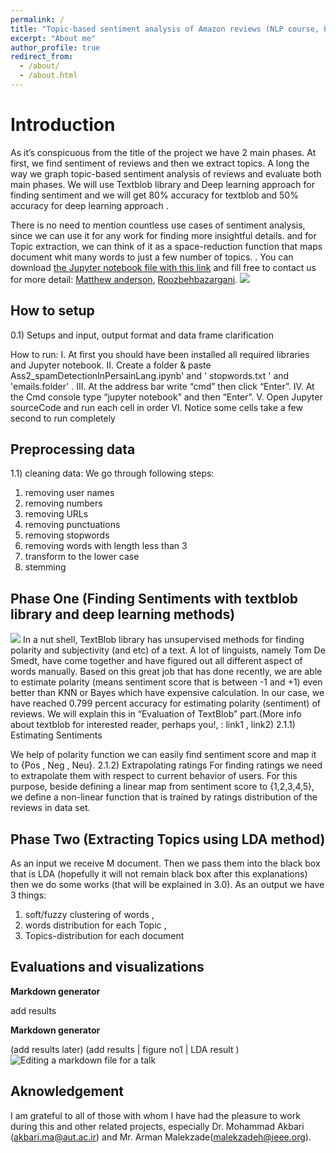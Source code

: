 ```yaml
---
permalink: /
title: "Topic-based sentiment analysis of Amazon reviews (NLP course, Polytechnic university of Tehran)"
excerpt: "About me"
author_profile: true
redirect_from: 
  - /about/
  - /about.html
---
```

Introduction
======

As it’s conspicuous from the title of the project we have 2 main phases. At first, we find sentiment of reviews and then we extract topics. A long the way we graph topic-based sentiment analysis of reviews and evaluate both main phases.
We will use Textblob library and Deep learning approach for finding sentiment and we will get 80% accuracy for textblob and 50% accuracy for deep learning approach .

There is no need to mention countless use cases of sentiment analysis, since we can use it for any work for finding more insightful details. 
and for Topic extraction, we can think of it as a space-reduction function that maps document whit many words to just a few number of topics. 
. You can download [the Jupyter notebook file with this link](https://colab.research.google.com/drive/1UBXn_B3cGYniRxN4B-GfAp3r_BQ9Z1kg#scrollTo=JVgHEc-PHPP5) and fill free to contact us for more detail: [Matthew anderson](ardestani.zm@gmail.com), [Roozbehbazargani](roozbehbazargani@gmail.com).
![](https://www.irangi.org/uploads/images/4_1560089256_1291127534.png?raw=true)

How to setup 
------
0.1) Setups and input, output format and data frame clarification

How to run:
I.	At first you should have been installed all required libraries and Jupyter notebook.
II.	Create a folder & paste Ass2_spamDetectionInPersainLang.ipynb' and ' stopwords.txt ' and  'emails.folder' .
III.	At the address bar write “cmd” then click “Enter”.
IV.	At the Cmd console type “jupyter notebook” and then “Enter”.
V.	Open Jupyter sourceCode and run each cell in order
VI.	Notice some cells take a few second to run completely 


Preprocessing data 
------
1.1) cleaning data: 
We go through following steps:
1.	removing user names
2.	removing numbers
3.	removing URLs
4.	removing punctuations
5.	removing stopwords
6.	removing words with length less than 3
7.	transform to the lower case
8.	stemming


Phase One (Finding Sentiments with textblob library and deep learning methods)  
------
![](https://miro.medium.com/max/2334/1*roddopPJFRjl6t1MyEzB_Q.png?raw=true)
In a nut shell, TextBlob library has unsupervised methods for finding polarity and subjectivity (and etc) of a text. A lot of linguists, namely Tom De Smedt, have come together and have figured out all different aspect of words manually. Based on this great job that has done recently, we are able to estimate polarity (means sentiment score that is between -1 and +1) even better than KNN or Bayes which have expensive calculation. In our case, we have reached 0.799 percent accuracy for estimating polarity (sentiment) of reviews. We will explain this in “Evaluation of TextBlob” part.(More info about textblob for interested reader, perhaps you!, : link1 , link2)
2.1.1) Estimating Sentiments

We help of polarity function we can easily find sentiment score and map it to {Pos , Neg , Neu}.
2.1.2) Extrapolating ratings
For finding ratings we need to extrapolate them with respect to current behavior of users. For this purpose, beside defining a linear map from sentiment score to {1,2,3,4,5}, we define a non-linear function that is trained by ratings distribution of the reviews in data set. 


Phase Two (Extracting Topics using LDA method)
------
As an input we receive M document. Then we pass them into the black box that is LDA (hopefully it will not remain black box after this explanations) then we do some works (that will be explained in 3.0). As an output we have 3 things: 
1) soft/fuzzy clustering of words , 
2) words distribution for each Topic ,
3) Topics-distribution for each document



Evaluations and visualizations 
------
**Markdown generator**

add results 

**Markdown generator**

(add results later)
(add results  | figure no1 | LDA result )
![Editing a markdown file for a talk](/images/editing-talk.png)

Aknowledgement
------
I am grateful to all of those with whom I have had the pleasure to work during this and other related projects, especially Dr. Mohammad Akbari (akbari.ma@aut.ac.ir) and Mr. Arman Malekzade(malekzadeh@ieee.org).
